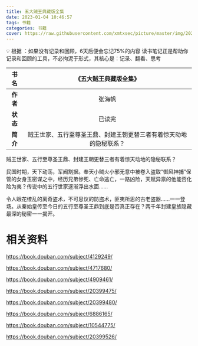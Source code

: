 ```yaml
---
title: 五大贼王典藏版全集
date: 2023-01-04 10:46:57
tags: 书籍
categories: 书籍
cover: https://raw.githubusercontent.com/xmtxsec/picture/master/img/202301031709210.jpg
---
```




💡  根据 ：如果没有记录和回顾，6天后便会忘记75%的内容
      读书笔记正是帮助你记录和回顾的工具，不必拘泥于形式，其核心是：记录、翻看、思考


| **书名** | 《五大贼王典藏版全集》 |
| :-: | :-: |
| **作者** | 张海帆 |
| **状态** |  已读完 |
| **简介** | 贼王世家、五行至尊圣王鼎、封建王朝更替三者有着惊天动地的隐秘联系？ |



贼王世家、五行至尊圣王鼎、封建王朝更替三者有着惊天动地的隐秘联系？

民国时期，天下动荡，军阀割据。奉天小贼火小邪无意中被卷入盗取“御风神捕”保管的女身玉密谋之中，经历兄弟惨死、亡命逃亡，一路凶险，天赋异禀的他能否化险为夷？传说中的五行世家逐渐浮出水面……

令人眼花缭乱的离奇盗术，不可思议的防盗术，匪夷所思的古老盗器……一一登场。从秦始皇传至今日的五行至尊圣王鼎到底是否真正存在？两千年封建皇族隐藏最深的秘密一一揭开。




# 相关资料

https://book.douban.com/subject/4129249/

https://book.douban.com/subject/4717680/

https://book.douban.com/subject/4909461/

https://book.douban.com/subject/20399475/

https://book.douban.com/subject/20399480/

https://book.douban.com/subject/6886165/

https://book.douban.com/subject/10544775/

https://book.douban.com/subject/20399526/